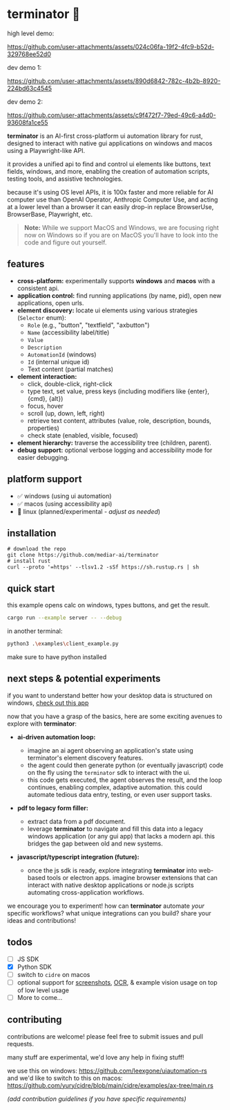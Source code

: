 # terminator 🤖

high level demo:

https://github.com/user-attachments/assets/024c06fa-19f2-4fc9-b52d-329768ee52d0

dev demo 1:

https://github.com/user-attachments/assets/890d6842-782c-4b2b-8920-224bd63c4545

dev demo 2:

https://github.com/user-attachments/assets/c9f472f7-79ed-49c6-a4d0-93608fa1ce55

**terminator** is an AI-first cross-platform ui automation library for rust, designed to interact with native gui applications on windows and macos using a Playwright-like API.

it provides a unified api to find and control ui elements like buttons, text fields, windows, and more, enabling the creation of automation scripts, testing tools, and assistive technologies.

because it's using OS level APIs, it is 100x faster and more reliable for AI computer use than OpenAI Operator, Anthropic Computer Use, and acting at a lower level than a browser it can easily drop-in replace BrowserUse, BrowserBase, Playwright, etc.

> **Note:** While we support MacOS and Windows, we are focusing right now on Windows so if you are on MacOS you'll have to look into the code and figure out yourself.

## features

*   **cross-platform:** experimentally supports **windows** and **macos** with a consistent api.
*   **application control:** find running applications (by name, pid), open new applications, open urls.
*   **element discovery:** locate ui elements using various strategies (`Selector` enum):
    *   `Role` (e.g., "button", "textfield", "axbutton")
    *   `Name` (accessibility label/title)
    *   `Value`
    *   `Description`
    *   `AutomationId` (windows)
    *   `Id` (internal unique id)
    *   Text content (partial matches)
*   **element interaction:**
    *   click, double-click, right-click
    *   type text, set value, press keys (including modifiers like {enter}, {cmd}, {alt})
    *   focus, hover
    *   scroll (up, down, left, right)
    *   retrieve text content, attributes (value, role, description, bounds, properties)
    *   check state (enabled, visible, focused)
*   **element hierarchy:** traverse the accessibility tree (children, parent).
*   **debug support:** optional verbose logging and accessibility mode for easier debugging.

## platform support

*   ✅ windows (using ui automation)
*   ✅ macos (using accessibility api)
*   🐧 linux (planned/experimental - *adjust as needed*)

## installation

```
# download the repo
git clone https://github.com/mediar-ai/terminator
# install rust
curl --proto '=https' --tlsv1.2 -sSf https://sh.rustup.rs | sh
```

## quick start

this example opens calc on windows, types buttons, and get the result.

```bash
cargo run --example server -- --debug
```

in another terminal:

```bash
python3 .\examples\client_example.py
```

make sure to have python installed

## next steps & potential experiments

if you want to understand better how your desktop data is structured on windows, [check out this app](https://accessibilityinsights.io/downloads/)

now that you have a grasp of the basics, here are some exciting avenues to explore with **terminator**:

*   **ai-driven automation loop:**
    *   imagine an ai agent observing an application's state using terminator's element discovery features.
    *   the agent could then generate python (or eventually javascript) code on the fly using the `terminator` sdk to interact with the ui.
    *   this code gets executed, the agent observes the result, and the loop continues, enabling complex, adaptive automation. this could automate tedious data entry, testing, or even user support tasks.

*   **pdf to legacy form filler:**
    *   extract data from a pdf document.
    *   leverage **terminator** to navigate and fill this data into a legacy windows application (or any gui app) that lacks a modern api. this bridges the gap between old and new systems.

*   **javascript/typescript integration (future):**
    *   once the js sdk is ready, explore integrating **terminator** into web-based tools or electron apps. imagine browser extensions that can interact with native desktop applications or node.js scripts automating cross-application workflows.

we encourage you to experiment! how can **terminator** automate *your* specific workflows? what unique integrations can you build? share your ideas and contributions!

## todos

- [ ] JS SDK
- [x] Python SDK
- [ ] switch to `cidre` on macos
- [ ] optional support for [screenshots](https://github.com/nashaofu/xcap), [OCR](https://github.com/mediar-ai/uniOCR), & example vision usage on top of low level usage
- [ ] More to come...

## contributing

contributions are welcome! please feel free to submit issues and pull requests.

many stuff are experimental, we'd love any help in fixing stuff!

we use this on windows: https://github.com/leexgone/uiautomation-rs  
and we'd like to switch to this on macos: https://github.com/yury/cidre/blob/main/cidre/examples/ax-tree/main.rs

*(add contribution guidelines if you have specific requirements)*
